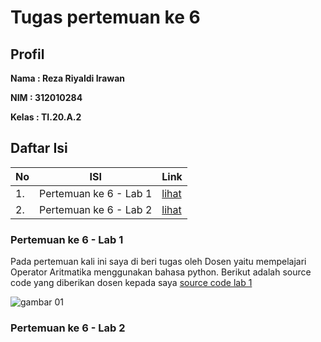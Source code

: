 # Tugas pertemuan ke 6
## Profil
**Nama : Reza Riyaldi Irawan**

**NIM : 312010284**

**Kelas : TI.20.A.2**

## Daftar Isi
| No | ISI | Link |
| -- | --- | ---- |
| 1. | Pertemuan ke 6 - Lab 1 | [lihat](https://github.com/RezaRiyaldi/projek_praktikum/blob/master/README.md#pertemuan-ke-6---lab-1) |
| 2. | Pertemuan ke 6 - Lab 2 | [lihat](https://github.com/RezaRiyaldi/projek_praktikum/blob/master/README.md#pertemuan-ke-6---lab-2)|

### Pertemuan ke 6 - Lab 1
Pada pertemuan kali ini saya di beri tugas oleh Dosen yaitu mempelajari Operator Aritmatika menggunakan bahasa python. Berikut adalah source code yang diberikan dosen kepada saya [source code lab 1](https://)

![gambar 01](https://github.com/RezaRiyaldi/projek_praktikum/blob/master/gambar/gambar%201.PNG?raw=true)
### Pertemuan ke 6 - Lab 2
